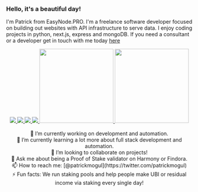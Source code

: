 ### Hello, it's a beautiful day!
I'm Patrick from EasyNode.PRO. I'm a freelance software developer focused on building out websites with API infrastructure to serve data. I enjoy coding projects in python, next.js, express and mongoDB. If you need a consultant or a developer get in touch with me today [here](https://easynode.pro/links)

<div align="center">
<a href="(https://github.com/easy-node-pro/findora-toolbox">
  <img src="https://github-readme-stats.vercel.app/api/pin/?username=easy-node-pro&repo=findora-toolbox&show_owner=true&hide_border=true&theme=merko" />
</a>
<a href="(https://github.com/easy-node-pro/findora-toolbox-web">
  <img src="https://github-readme-stats.vercel.app/api/pin/?username=easy-node-pro&repo=findora-toolbox-web&show_owner=true&hide_border=true&theme=merko" />
</a>
<a href="(https://github.com/easy-node-pro/harmony-toolbox">
  <img src="https://github-readme-stats.vercel.app/api/pin/?username=easy-node-pro&repo=harmony-toolbox&show_owner=true&hide_border=true&theme=merko" />
</a>
<a href="(https://github.com/easy-node-pro/guides.easynode.pro">
  <img src="https://github-readme-stats.vercel.app/api/pin/?username=easy-node-pro&repo=guides.easynode.pro&show_owner=true&hide_border=true&theme=merko" />
</a>
<a href="(https://github.com/patrickmogul">
  <img height="200" src="https://github-readme-stats.vercel.app/api?username=patrickmogul&show_icons=true&include_orgs=true&line_height=28&hide_border=true&card_width=450&include_all_commits=true&count_private=true&show_icons=true&layout=compact&theme=merko" />
</a>
<a href="(https://github.com/patrickmogul">
  <img height="200" src="https://github-readme-stats.vercel.app/api/top-langs/?username=patrickmogul&show_icons=true&line_height=28&hide_border=true&card_width=450&include_orgs=true&count_private=true&layout=compact&theme=merko" />
</a><br /><br />
🔭 I’m currently working on development and automation.<br />
🌱 I’m currently learning a lot more about full stack development and automation.<br />
👯 I’m looking to collaborate on projects!<br />
💬 Ask me about being a Proof of Stake validator on Harmony or Findora.<br />
📫 How to reach me: [@patrickmogul](https://twitter.com/patrickmogul)<br />
⚡ Fun facts: We run staking pools and help people make UBI or residual income via staking every single day!<br />
</div>
